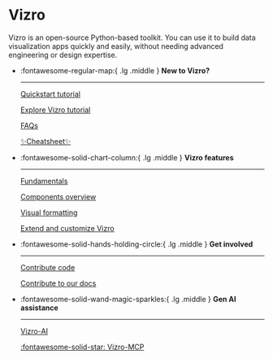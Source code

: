 # Vizro

Vizro is an open-source Python-based toolkit. You can use it to build data visualization apps quickly and easily, without needing advanced engineering or design expertise.

<div class="grid cards" markdown>

- :fontawesome-regular-map:{ .lg .middle } __New to Vizro?__

    ---

    [Quickstart tutorial](pages/tutorials/quickstart-tutorial.md)

    [Explore Vizro tutorial](pages/tutorials/explore-components.md)

    [FAQs](pages/explanation/faq.md)

    [✨Cheatsheet✨](pages/cheatsheet/cheatsheet.html)

- :fontawesome-solid-chart-column:{ .lg .middle } __Vizro features__

    ---

    [Fundamentals](pages/user-guides/dashboard.md)

    [Components overview](pages/user-guides/components.md)

    [Visual formatting](pages/user-guides/visual-formatting.md)

    [Extend and customize Vizro](pages/user-guides/extensions.md)

- :fontawesome-solid-hands-holding-circle:{ .lg .middle } __Get involved__

    ---

    [Contribute code](pages/explanation/contributing.md)

    [Contribute to our docs](pages/explanation/documentation-style-guide.md)

- :fontawesome-solid-wand-magic-sparkles:{ .lg .middle } __Gen AI assistance__

    ---

    [Vizro-AI](https://vizro.readthedocs.io/projects/vizro-ai/)

    [:fontawesome-solid-star: Vizro-MCP](https://github.com/mckinsey/vizro/blob/main/vizro-mcp/README.md)

</div>
